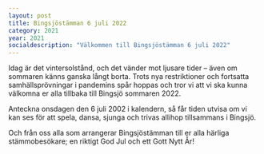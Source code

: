 ```yaml
---
layout: post
title: Bingsjöstämman 6 juli 2022
category: 2021
year: 2021
socialdescription: "Välkommen till Bingsjöstämman 6 juli 2022"
---
```


Idag är det vintersolstånd, och det vänder mot ljusare tider – även om sommaren känns ganska långt borta. Trots nya restriktioner och fortsatta samhällsprövningar i pandemins spår hoppas och tror vi att vi ska kunna välkomna er alla tillbaka till Bingsjö sommaren 2022.

Anteckna onsdagen den 6 juli 2002 i kalendern, så får tiden utvisa om vi kan ses för att spela, dansa, sjunga och trivas allihop tillsammans i Bingsjö.

Och från oss alla som arrangerar Bingsjöstämman till er alla härliga stämmobesökare; en riktigt God Jul och ett Gott Nytt År!

